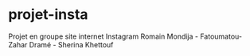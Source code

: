 # projet-insta
Projet en groupe site internet Instagram
Romain Mondija - 
Fatoumatou-Zahar Dramé - 
Sherina Khettouf
